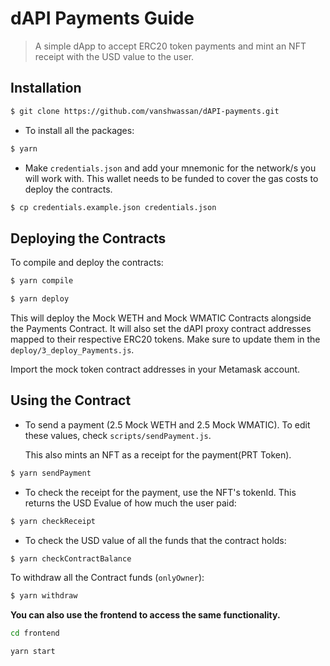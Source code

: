 # dAPI Payments Guide

> A simple dApp to accept ERC20 token payments and mint an NFT receipt with the USD value to the user.

## Installation

```bash
$ git clone https://github.com/vanshwassan/dAPI-payments.git
```

- To install all the packages:

```bash
$ yarn
```

- Make `credentials.json` and add your mnemonic for the network/s you will work with. This wallet needs to be funded to cover the gas costs to deploy the contracts.

```bash
$ cp credentials.example.json credentials.json
```

## Deploying the Contracts

To compile and deploy the contracts:

```bash
$ yarn compile
```

```bash
$ yarn deploy
```

This will deploy the Mock WETH and Mock WMATIC Contracts alongside the Payments Contract. It will also set the dAPI proxy contract addresses mapped to their respective ERC20 tokens. Make sure to update them in the `deploy/3_deploy_Payments.js`.

Import the mock token contract addresses in your Metamask account.

## Using the Contract

- To send a payment (2.5 Mock WETH and 2.5 Mock WMATIC). To edit these values, check `scripts/sendPayment.js`.

    This also mints an NFT as a receipt for the payment(PRT Token). 


```bash
$ yarn sendPayment
```

- To check the receipt for the payment, use the NFT's tokenId. This returns the USD Evalue of how much the user paid:

```bash
$ yarn checkReceipt
```

- To check the USD value of all the funds that the contract holds:

```bash
$ yarn checkContractBalance
```

To withdraw all the Contract funds (`onlyOwner`):

```bash
$ yarn withdraw
```

**You can also use the frontend to access the same functionality.**

```bash
cd frontend
```

```
yarn start
```